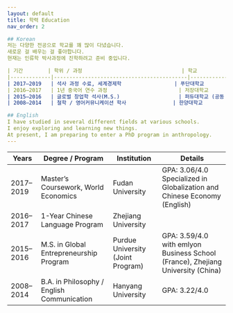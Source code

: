 ```yaml
---
layout: default
title: 학력 Education
nav_order: 2

## Korean
저는 다양한 전공으로 학교를 꽤 많이 다녔습니다.  
새로운 걸 배우는 걸 좋아합니다.  
현재는 인류학 박사과정에 진학하려고 준비 중입니다.  

| 기간        | 학위 / 과정                                | 학교                         | 세부 내용 |
|-------------|-------------------------------------------|------------------------------|-----------|
| 2017–2019   | 석사 과정 수료, 세계경제학                 | 푸단대학교                   | GPA: 3.06/4.0<br>글로벌화와 중국경제 전공 (영어 과정) |
| 2016–2017   | 1년 중국어 연수 과정                       | 저장대학교                   |           |
| 2015–2016   | 글로벌 창업학 석사(M.S.)                   | 퍼듀대학교 (공동 프로그램)    | GPA: 3.59/4.0<br>프랑스 emlyon 경영대학, 중국 저장대, 미국 퍼듀대 공동 프로그램 |
| 2008–2014   | 철학 / 영어커뮤니케이션 학사               | 한양대학교                   | GPA: 3.22/4.0 |

## English
I have studied in several different fields at various schools.
I enjoy exploring and learning new things.
At present, I am preparing to enter a PhD program in anthropology.
---
```

| Years       | Degree / Program                          | Institution                        | Details                                  |
|-------------|-------------------------------------------|------------------------------------|------------------------------------------|
| 2017–2019   | Master’s Coursework, World Economics      | Fudan University                   | GPA: 3.06/4.0<br>Specialized in Globalization and Chinese Economy (English) |
| 2016–2017   | 1-Year Chinese Language Program           | Zhejiang University                |                                          |
| 2015–2016   | M.S. in Global Entrepreneurship Program   | Purdue University (Joint Program)  | GPA: 3.59/4.0<br>with emlyon Business School (France), Zhejiang University (China) |
| 2008–2014   | B.A. in Philosophy / English Communication | Hanyang University                 | GPA: 3.22/4.0 |
